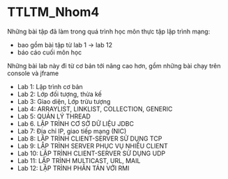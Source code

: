 # TTLTM_Nhom4

Những bài tập đã làm trong quá trình học môn thực tập lập trình mạng:
- bao gồm bài tập từ lab 1 -> lab 12
- báo cáo cuối môn học

Những bài lab này đi từ cơ bản tới nâng cao hơn, gồm những bài chạy trên console và jframe
- Lab 1: Lập trình cơ bản
- Lab 2: Lớp đối tượng, thừa kế
- Lab 3: Giao diện, Lớp trừu tượng
- Lab 4: ARRAYLIST, LINKLIST, COLLECTION, GENERIC
- Lab 5: QUẢN LÝ THREAD
- Lab 6. LẬP TRÌNH CƠ SỞ DỮ LIỆU JDBC
- Lab 7: Địa chỉ IP, giao tiếp mạng (NIC)
- Lab 8: LẬP TRÌNH CLIENT-SERVER SỬ DỤNG TCP
- Lab 9: LẬP TRÌNH SERVER PHỤC VỤ NHIỀU CLIENT
- Lab 10: LẬP TRÌNH CLIENT-SERVER SỬ DỤNG UDP
- Lab 11: LẬP TRÌNH MULTICAST, URL, MAIL
- Lab 12: LẬP TRÌNH PHÂN TÁN VỚI RMI
